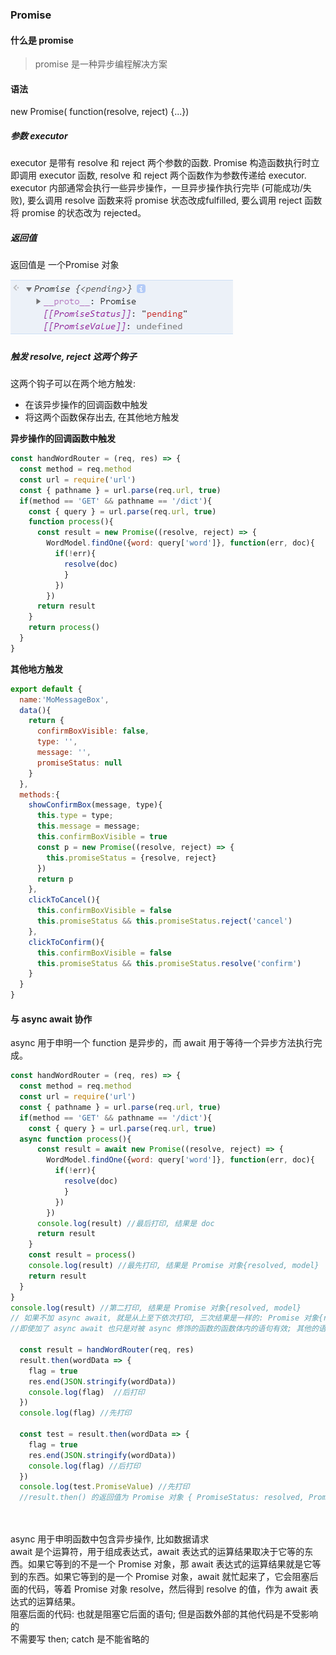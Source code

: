 ### Promise

#### 什么是 promise
>promise 是一种异步编程解决方案  

#### 语法
new Promise( function(resolve, reject) {...})  
##### 参数 executor 
executor 是带有 resolve 和 reject 两个参数的函数. Promise 构造函数执行时立即调用 executor 函数, resolve 和 reject 两个函数作为参数传递给 executor. executor 内部通常会执行一些异步操作，一旦异步操作执行完毕 (可能成功/失败), 要么调用 resolve 函数来将 promise 状态改成fulfilled, 要么调用 reject 函数将 promise 的状态改为 rejected。

##### 返回值
返回值是 一个Promise 对象

![](./img/promise1.png)


##### 触发 resolve, reject 这两个钩子
这两个钩子可以在两个地方触发:
- 在该异步操作的回调函数中触发
- 将这两个函数保存出去, 在其他地方触发

**异步操作的回调函数中触发**
```js
const handWordRouter = (req, res) => {  
  const method = req.method
  const url = require('url') 
  const { pathname } = url.parse(req.url, true)
  if(method == 'GET' && pathname == '/dict'){     
    const { query } = url.parse(req.url, true)  
    function process(){
      const result = new Promise((resolve, reject) => {
        WordModel.findOne({word: query['word']}, function(err, doc){
          if(!err){
            resolve(doc)          
            }
          })  
        })     
      return result
    }
    return process() 
  }
}
```

**其他地方触发**
```js
export default {
  name:'MoMessageBox', 
  data(){
    return {
      confirmBoxVisible: false,
      type: '',
      message: '',      
      promiseStatus: null
    }
  },
  methods:{
    showConfirmBox(message, type){
      this.type = type;
      this.message = message;
      this.confirmBoxVisible = true
      const p = new Promise((resolve, reject) => {     
        this.promiseStatus = {resolve, reject}        
      })  
      return p
    },
    clickToCancel(){      
      this.confirmBoxVisible = false
      this.promiseStatus && this.promiseStatus.reject('cancel')
    },
    clickToConfirm(){       
      this.confirmBoxVisible = false    
      this.promiseStatus && this.promiseStatus.resolve('confirm')
    }
  }
}
```

#### 与 async await 协作
async 用于申明一个 function 是异步的，而 await 用于等待一个异步方法执行完成。
```js
const handWordRouter = (req, res) => {  
  const method = req.method
  const url = require('url') 
  const { pathname } = url.parse(req.url, true)
  if(method == 'GET' && pathname == '/dict'){     
    const { query } = url.parse(req.url, true)  
  async function process(){
      const result = await new Promise((resolve, reject) => {
        WordModel.findOne({word: query['word']}, function(err, doc){
          if(!err){
            resolve(doc)          
            }
          })  
        })      
      console.log(result) //最后打印, 结果是 doc
      return result
    }    
    const result = process()
    console.log(result) //最先打印, 结果是 Promise 对象{resolved, model}
    return result
  }
}
console.log(result) //第二打印, 结果是 Promise 对象{resolved, model}
// 如果不加 async await, 就是从上至下依次打印, 三次结果是一样的: Promise 对象{resolved, model};
//即使加了 async await 也只是对被 async 修饰的函数的函数体内的语句有效; 其他的语句不会等

  const result = handWordRouter(req, res)
  result.then(wordData => {
    flag = true
    res.end(JSON.stringify(wordData))
    console.log(flag)  //后打印
  })   
  console.log(flag) //先打印

  const test = result.then(wordData => {
    flag = true
    res.end(JSON.stringify(wordData))
    console.log(flag) //后打印
  })   
  console.log(test.PromiseValue) //先打印
  //result.then() 的返回值为 Promise 对象 { PromiseStatus: resolved, PromiseValue: undefined }; 返回值立刻就可以拿到了, 参数函数体中的语句还未执行

 
```

async 用于申明函数中包含异步操作, 比如数据请求  
await 是个运算符，用于组成表达式，await 表达式的运算结果取决于它等的东西。如果它等到的不是一个 Promise 对象，那 await 表达式的运算结果就是它等到的东西。如果它等到的是一个 Promise 对象，await 就忙起来了，它会阻塞后面的代码，等着 Promise 对象 resolve，然后得到 resolve 的值，作为 await 表达式的运算结果。  
阻塞后面的代码: 也就是阻塞它后面的语句; 但是函数外部的其他代码是不受影响的  
不需要写 then; catch 是不能省略的
